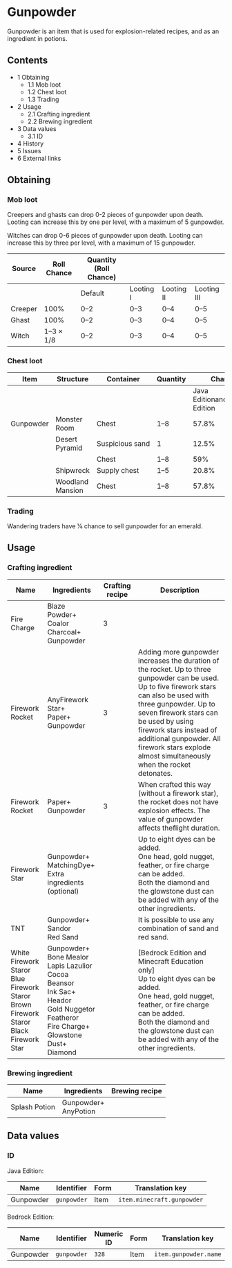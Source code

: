 # Gunpowder
Gunpowder is an item that is used for explosion-related recipes, and as an ingredient in potions.

## Contents
- 1 Obtaining
	- 1.1 Mob loot
	- 1.2 Chest loot
	- 1.3 Trading
- 2 Usage
	- 2.1 Crafting ingredient
	- 2.2 Brewing ingredient
- 3 Data values
	- 3.1 ID
- 4 History
- 5 Issues
- 6 External links

## Obtaining
### Mob loot
Creepers and ghasts can drop 0-2 pieces of gunpowder upon death. Looting can increase this by one per level, with a maximum of 5 gunpowder.

Witches can drop 0-6 pieces of gunpowder upon death. Looting can increase this by three per level, with a maximum of 15 gunpowder.

| Source  | Roll Chance | Quantity (Roll Chance) |           |            |             |
|---------|-------------|------------------------|-----------|------------|-------------|
|         |             | Default                | Looting I | Looting II | Looting III |
| Creeper | 100%        | 0–2                    | 0–3       | 0–4        | 0–5         |
| Ghast   | 100%        | 0–2                    | 0–3       | 0–4        | 0–5         |
| Witch   | 1–3 × 1/8   | 0–2                    | 0–3       | 0–4        | 0–5         |

### Chest loot
| Item      | Structure        | Container       | Quantity | Chance                         |
|-----------|------------------|-----------------|----------|--------------------------------|
|           |                  |                 |          | Java EditionandBedrock Edition |
| Gunpowder | Monster Room     | Chest           | 1–8      | 57.8%                          |
|           | Desert Pyramid   | Suspicious sand | 1        | 12.5%                          |
|           |                  | Chest           | 1–8      | 59%                            |
|           | Shipwreck        | Supply chest    | 1–5      | 20.8%                          |
|           | Woodland Mansion | Chest           | 1–8      | 57.8%                          |

### Trading
Wandering traders have 1⁄6 chance to sell gunpowder for an emerald.

## Usage
### Crafting ingredient
| Name                                                                                             | Ingredients                                                                                                                                                              | Crafting recipe | Description                                                                                                                                                                                                                                                                                                                                 |
|--------------------------------------------------------------------------------------------------|--------------------------------------------------------------------------------------------------------------------------------------------------------------------------|-----------------|---------------------------------------------------------------------------------------------------------------------------------------------------------------------------------------------------------------------------------------------------------------------------------------------------------------------------------------------|
| Fire Charge                                                                                      | Blaze Powder+<br/>Coalor<br/>Charcoal+<br/>Gunpowder                                                                                                                     | 3               |                                                                                                                                                                                                                                                                                                                                             |
| Firework Rocket                                                                                  | AnyFirework Star+<br/>Paper+<br/>Gunpowder                                                                                                                               | 3               | Adding more gunpowder increases the duration of the rocket. Up to three gunpowder can be used. Up to five firework stars can also be used with three gunpowder. Up to seven firework stars can be used by using firework stars instead of additional gunpowder. All firework stars explode almost simultaneously when the rocket detonates. |
| Firework Rocket                                                                                  | Paper+<br/>Gunpowder                                                                                                                                                     | 3               | When crafted this way (without a firework star), the rocket does not have explosion effects. The value of gunpowder affects theflight duration.                                                                                                                                                                                             |
| Firework Star                                                                                    | Gunpowder+<br/>MatchingDye+<br/>Extra ingredients (optional)                                                                                                             |                 | Up to eight dyes can be added.<br/>One head, gold nugget, feather, or fire charge can be added.<br/>Both the diamond and the glowstone dust can be added with any of the other ingredients.                                                                                                                                                 |
| TNT                                                                                              | Gunpowder+<br/>Sandor<br/>Red Sand                                                                                                                                       |                 | It is possible to use any combination of sand and red sand.                                                                                                                                                                                                                                                                                 |
| White Firework Staror<br/>Blue Firework Staror<br/>Brown Firework Staror<br/>Black Firework Star | Gunpowder+<br/>Bone Mealor<br/>Lapis Lazulior<br/>Cocoa Beansor<br/>Ink Sac+<br/>Heador<br/>Gold Nuggetor<br/>Featheror<br/>Fire Charge+<br/>Glowstone Dust+<br/>Diamond |                 | ‌[Bedrock Edition and Minecraft Education  only]<br/>Up to eight dyes can be added.<br/>One head, gold nugget, feather, or fire charge can be added.<br/>Both the diamond and the glowstone dust can be added with any of the other ingredients.                                                                                            |

### Brewing ingredient
| Name          | Ingredients              | Brewing recipe |
|---------------|--------------------------|----------------|
| Splash Potion | Gunpowder+<br/>AnyPotion |                |

## Data values
### ID
Java Edition:

| Name      | Identifier  | Form | Translation key            |
|-----------|-------------|------|----------------------------|
| Gunpowder | `gunpowder` | Item | `item.minecraft.gunpowder` |

Bedrock Edition:

| Name      | Identifier  | Numeric ID | Form | Translation key       |
|-----------|-------------|------------|------|-----------------------|
| Gunpowder | `gunpowder` | `328`      | Item | `item.gunpowder.name` |

